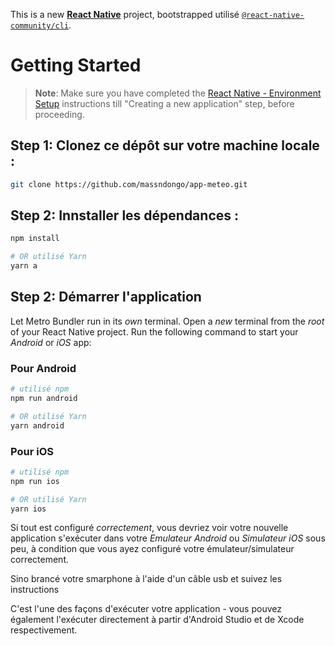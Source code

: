 This is a new [**React Native**](https://reactnative.dev) project, bootstrapped utilisé [`@react-native-community/cli`](https://github.com/react-native-community/cli).

# Getting Started

>**Note**: Make sure you have completed the [React Native - Environment Setup](https://reactnative.dev/docs/environment-setup) instructions till "Creating a new application" step, before proceeding.

## Step 1: Clonez ce dépôt sur votre machine locale :

```bash
git clone https://github.com/massndongo/app-meteo.git
```

## Step 2: Innstaller les dépendances :

```bash
npm install

# OR utilisé Yarn
yarn a
```

## Step 2: Démarrer l'application

Let Metro Bundler run in its _own_ terminal. Open a _new_ terminal from the _root_ of your React Native project. Run the following command to start your _Android_ or _iOS_ app:

### Pour Android

```bash
# utilisé npm
npm run android

# OR utilisé Yarn
yarn android
```

### Pour iOS

```bash
# utilisé npm
npm run ios

# OR utilisé Yarn
yarn ios
```

Si tout est configuré _correctement_, vous devriez voir votre nouvelle application s'exécuter dans votre _Emulateur Android_ ou _Simulateur iOS_ sous peu, à condition que vous ayez configuré votre émulateur/simulateur correctement.

Sino brancé votre smarphone à l'aide d'un câble usb et suivez les instructions

C'est l'une des façons d'exécuter votre application - vous pouvez également l'exécuter directement à partir d'Android Studio et de Xcode respectivement.


